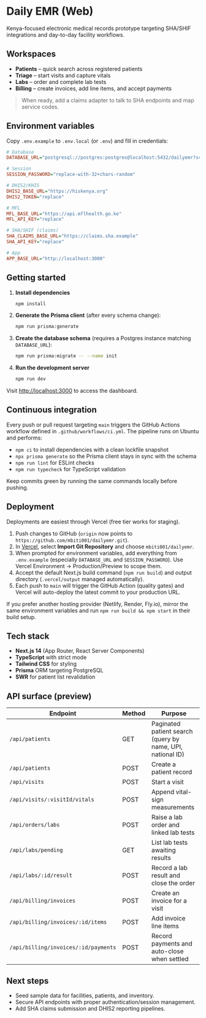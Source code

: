 # Daily EMR (Web)

Kenya-focused electronic medical records prototype targeting SHA/SHIF integrations and day-to-day facility workflows.

## Workspaces

- **Patients** – quick search across registered patients
- **Triage** – start visits and capture vitals
- **Labs** – order and complete lab tests
- **Billing** – create invoices, add line items, and accept payments

> When ready, add a claims adapter to talk to SHA endpoints and map service codes.

## Environment variables

Copy `.env.example` to `.env.local` (or `.env`) and fill in credentials:

```ini
# Database
DATABASE_URL="postgresql://postgres:postgres@localhost:5432/dailyemr?schema=public"

# Session
SESSION_PASSWORD="replace-with-32+chars-random"

# DHIS2/KHIS
DHIS2_BASE_URL="https://hiskenya.org"
DHIS2_TOKEN="replace"

# MFL
MFL_BASE_URL="https://api.mflhealth.go.ke"
MFL_API_KEY="replace"

# SHA/SHIF (claims)
SHA_CLAIMS_BASE_URL="https://claims.sha.example"
SHA_API_KEY="replace"

# App
APP_BASE_URL="http://localhost:3000"
```

## Getting started

1. **Install dependencies**

	```bash
	npm install
	```

2. **Generate the Prisma client** (after every schema change):

	```bash
	npm run prisma:generate
	```

3. **Create the database schema** (requires a Postgres instance matching `DATABASE_URL`):

	```bash
	npm run prisma:migrate -- --name init
	```

4. **Run the development server**

	```bash
	npm run dev
	```

Visit [http://localhost:3000](http://localhost:3000) to access the dashboard.

## Continuous integration

Every push or pull request targeting `main` triggers the GitHub Actions workflow defined in `.github/workflows/ci.yml`. The pipeline runs on Ubuntu and performs:

- `npm ci` to install dependencies with a clean lockfile snapshot
- `npx prisma generate` so the Prisma client stays in sync with the schema
- `npm run lint` for ESLint checks
- `npm run typecheck` for TypeScript validation

Keep commits green by running the same commands locally before pushing.

## Deployment

Deployments are easiest through Vercel (free tier works for staging).

1. Push changes to GitHub (`origin` now points to `https://github.com/mbiti001/dailyemr.git`).
2. In [Vercel](https://vercel.com/new), select **Import Git Repository** and choose `mbiti001/dailyemr`.
3. When prompted for environment variables, add everything from `.env.example` (especially `DATABASE_URL` and `SESSION_PASSWORD`). Use Vercel Environment → Production/Preview to scope them.
4. Accept the default Next.js build command (`npm run build`) and output directory (`.vercel/output` managed automatically).
5. Each push to `main` will trigger the GitHub Action (quality gates) and Vercel will auto-deploy the latest commit to your production URL.

If you prefer another hosting provider (Netlify, Render, Fly.io), mirror the same environment variables and run `npm run build && npm start` in their build setup.

## Tech stack

- **Next.js 14** (App Router, React Server Components)
- **TypeScript** with strict mode
- **Tailwind CSS** for styling
- **Prisma** ORM targeting PostgreSQL
- **SWR** for patient list revalidation

## API surface (preview)

| Endpoint | Method | Purpose |
| --- | --- | --- |
| `/api/patients` | GET | Paginated patient search (query by name, UPI, national ID) |
| `/api/patients` | POST | Create a patient record |
| `/api/visits` | POST | Start a visit |
| `/api/visits/:visitId/vitals` | POST | Append vital-sign measurements |
| `/api/orders/labs` | POST | Raise a lab order and linked lab tests |
| `/api/labs/pending` | GET | List lab tests awaiting results |
| `/api/labs/:id/result` | POST | Record a lab result and close the order |
| `/api/billing/invoices` | POST | Create an invoice for a visit |
| `/api/billing/invoices/:id/items` | POST | Add invoice line items |
| `/api/billing/invoices/:id/payments` | POST | Record payments and auto-close when settled |

## Next steps

- Seed sample data for facilities, patients, and inventory.
- Secure API endpoints with proper authentication/session management.
- Add SHA claims submission and DHIS2 reporting pipelines.
